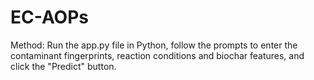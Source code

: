 # EC-AOPs
Method: Run the app.py file in Python, follow the prompts to enter the contaminant fingerprints, reaction conditions and biochar features, and click the "Predict" button.
